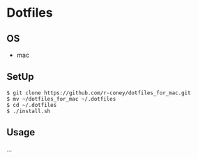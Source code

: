# Dotfiles
## OS
* mac

## SetUp
```
$ git clone https://github.com/r-coney/dotfiles_for_mac.git
$ mv ~/dotfiles_for_mac ~/.dotfiles
$ cd ~/.dotfiles
$ ./install.sh
```

## Usage
...
